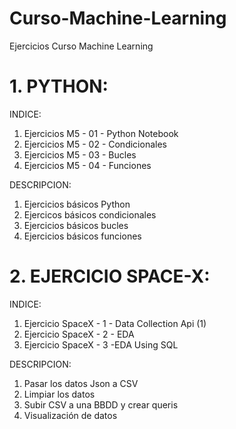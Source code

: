 # Curso-Machine-Learning
Ejercicios Curso Machine Learning

# 1. PYTHON: 
INDICE:
1. Ejercicios M5 - 01 - Python Notebook
2. Ejercicios M5 - 02 - Condicionales
3. Ejercicios M5 - 03 - Bucles
4. Ejercicios M5 - 04 - Funciones

DESCRIPCION: 
1. Ejercicios básicos Python
2. Ejercicos básicos condicionales
3. Ejercicios básicos bucles
4. Ejercicios básicos funciones

# 2. EJERCICIO SPACE-X: 
INDICE:
1. Ejercicio SpaceX - 1 - Data Collection Api (1)
2. Ejercicio SpaceX - 2 - EDA
3. Ejercicio SpaceX - 3 -EDA Using SQL

DESCRIPCION: 
1. Pasar los datos Json a CSV 
2. Limpiar los datos
3. Subir CSV a una BBDD y crear queris
4. Visualización de datos

